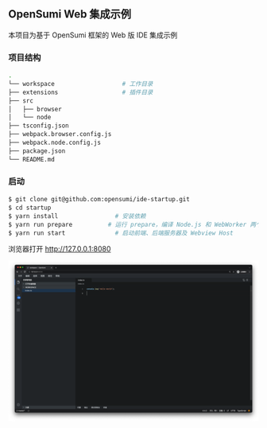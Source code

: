 ## OpenSumi Web 集成示例

本项目为基于 OpenSumi 框架的 Web 版 IDE 集成示例

### 项目结构
```bash
.
└── workspace                   # 工作目录
├── extensions                  # 插件目录
├── src
│   ├── browser
│   └── node
├── tsconfig.json
├── webpack.browser.config.js
├── webpack.node.config.js
├── package.json
└── README.md
```

### 启动

```bash
$ git clone git@github.com:opensumi/ide-startup.git
$ cd startup
$ yarn install				  # 安装依赖
$ yarn run prepare			# 运行 prepare，编译 Node.js 和 WebWorker 两个插件环境, 下载默认插件
$ yarn run start			  # 启动前端、后端服务器及 Webview Host
```

浏览器打开 http://127.0.0.1:8080

![OpenSumi](./snapshots/sumi-startup.png)

